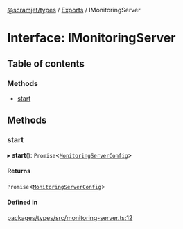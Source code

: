 [@scramjet/types](../README.md) / [Exports](../modules.md) / IMonitoringServer

# Interface: IMonitoringServer

## Table of contents

### Methods

- [start](IMonitoringServer.md#start)

## Methods

### start

▸ **start**(): `Promise`<[`MonitoringServerConfig`](../modules.md#monitoringserverconfig)\>

#### Returns

`Promise`<[`MonitoringServerConfig`](../modules.md#monitoringserverconfig)\>

#### Defined in

[packages/types/src/monitoring-server.ts:12](https://github.com/scramjetorg/transform-hub/blob/HEAD/packages/types/src/monitoring-server.ts#L12)
